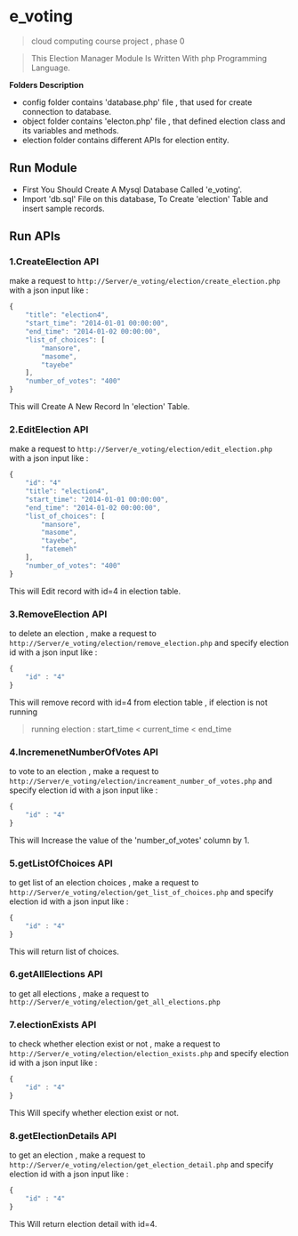 # e_voting
> cloud computing course project , phase 0

> This Election Manager Module Is Written With php Programming Language.

**Folders Description**

- config folder contains 'database.php' file , that used for create connection to database.
- object folder contains 'electon.php' file , that defined election class and its variables and methods.
- election folder contains different APIs for election entity.

## Run Module 

- First You Should Create A Mysql Database Called 'e_voting'. 
- Import 'db.sql' File on this database, To Create 'election' Table and insert sample records.

## Run APIs

### 1.CreateElection API

make a request to `http://Server/e_voting/election/create_election.php` with a json input like :

```javascript
{
    "title": "election4",
    "start_time": "2014-01-01 00:00:00",
    "end_time": "2014-01-02 00:00:00",
    "list_of_choices": [
        "mansore",
        "masome",
        "tayebe"
    ],
    "number_of_votes": "400"
}

```

This will Create A New Record In 'election' Table.

### 2.EditElection API

make a request to `http://Server/e_voting/election/edit_election.php` with a json input like :

```javascript
{
    "id": "4"
    "title": "election4",
    "start_time": "2014-01-01 00:00:00",
    "end_time": "2014-01-02 00:00:00",
    "list_of_choices": [
        "mansore",
        "masome",
        "tayebe",
        "fatemeh"
    ],
    "number_of_votes": "400"
}

```

This will Edit record with id=4 in election table.

### 3.RemoveElection API

to delete an election , make a request to `http://Server/e_voting/election/remove_election.php` and specify election id with a json input like :

```javascript
{
    "id" : "4"
}
```

This will remove record with id=4 from election table , if election is not running 
> running election : start_time < current_time < end_time 

### 4.IncremenetNumberOfVotes API

to vote to an election , make a request to `http://Server/e_voting/election/increament_number_of_votes.php` and specify election id with a json input like :

```javascript
{
    "id" : "4"
}
```

This will Increase the value of the 'number_of_votes' column by 1.

### 5.getListOfChoices API

to get list of an election choices , make a request to `http://Server/e_voting/election/get_list_of_choices.php` and specify election id with a json input like :

```javascript
{
    "id" : "4"
}
```

This will return list of choices.

### 6.getAllElections API

to get all elections , make a request to `http://Server/e_voting/election/get_all_elections.php`


### 7.electionExists API

to check whether election exist or not , make a request to `http://Server/e_voting/election/election_exists.php` and specify election id with a json input like :

```javascript
{
    "id" : "4"
}
```

This Will specify whether election exist or not.

### 8.getElectionDetails API

to get an election , make a request to `http://Server/e_voting/election/get_election_detail.php` and specify election id with a json input like :

```javascript
{
    "id" : "4"
}
```

This Will return election detail with id=4.
